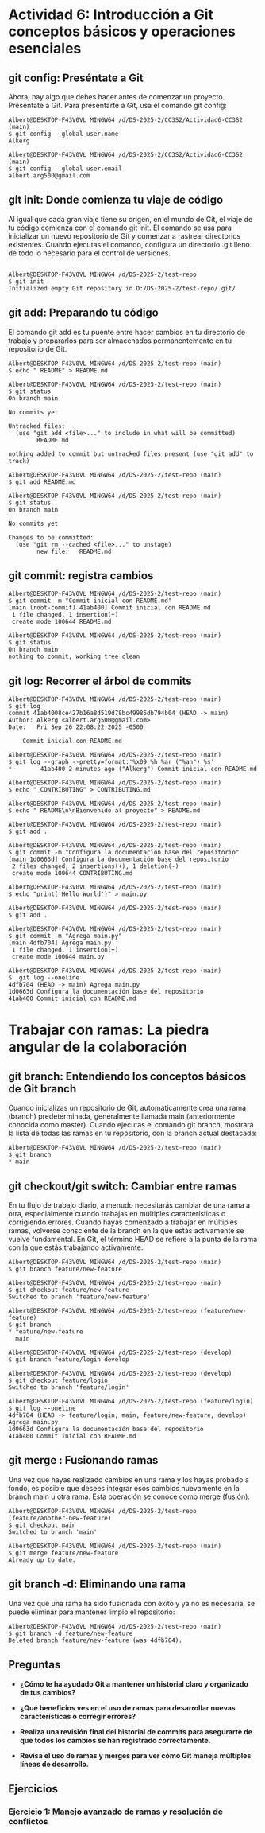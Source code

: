 # Actividad 6: Introducción a Git conceptos básicos y operaciones esenciales

## git config: Preséntate a Git

Ahora, hay algo que debes hacer antes de comenzar un proyecto. Preséntate a Git. Para presentarte a Git, usa el comando git config:

```
Albert@DESKTOP-F43V0VL MINGW64 /d/DS-2025-2/CC3S2/Actividad6-CC3S2 (main)
$ git config --global user.name
Alkerg

Albert@DESKTOP-F43V0VL MINGW64 /d/DS-2025-2/CC3S2/Actividad6-CC3S2 (main)
$ git config --global user.email
albert.arg500@gmail.com
```

## git init: Donde comienza tu viaje de código

Al igual que cada gran viaje tiene su origen, en el mundo de Git, el viaje de tu código comienza con el comando git init. El comando se usa para inicializar un nuevo repositorio de Git y comenzar a rastrear directorios existentes. Cuando ejecutas el comando, configura un directorio .git lleno de todo lo necesario para el control de versiones.

```

Albert@DESKTOP-F43V0VL MINGW64 /d/DS-2025-2/test-repo
$ git init
Initialized empty Git repository in D:/DS-2025-2/test-repo/.git/
```

## git add: Preparando tu código

El comando git add es tu puente entre hacer cambios en tu directorio de trabajo y prepararlos para ser almacenados permanentemente en tu repositorio de Git.

```
Albert@DESKTOP-F43V0VL MINGW64 /d/DS-2025-2/test-repo (main)
$ echo " README" > README.md

Albert@DESKTOP-F43V0VL MINGW64 /d/DS-2025-2/test-repo (main)
$ git status
On branch main

No commits yet

Untracked files:
  (use "git add <file>..." to include in what will be committed)
        README.md

nothing added to commit but untracked files present (use "git add" to track)

```

```
Albert@DESKTOP-F43V0VL MINGW64 /d/DS-2025-2/test-repo (main)
$ git add README.md

Albert@DESKTOP-F43V0VL MINGW64 /d/DS-2025-2/test-repo (main)
$ git status
On branch main

No commits yet

Changes to be committed:
  (use "git rm --cached <file>..." to unstage)
        new file:   README.md

```

## git commit: registra cambios

```
Albert@DESKTOP-F43V0VL MINGW64 /d/DS-2025-2/test-repo (main)
$ git commit -m "Commit inicial con README.md"
[main (root-commit) 41ab400] Commit inicial con README.md
 1 file changed, 1 insertion(+)
 create mode 100644 README.md

Albert@DESKTOP-F43V0VL MINGW64 /d/DS-2025-2/test-repo (main)
$ git status
On branch main
nothing to commit, working tree clean
```

## git log: Recorrer el árbol de commits

```
Albert@DESKTOP-F43V0VL MINGW64 /d/DS-2025-2/test-repo (main)
$ git log
commit 41ab4008ce427b16a8d519d78bc49986db794b04 (HEAD -> main)
Author: Alkerg <albert.arg500@gmail.com>
Date:   Fri Sep 26 22:08:22 2025 -0500

    Commit inicial con README.md

Albert@DESKTOP-F43V0VL MINGW64 /d/DS-2025-2/test-repo (main)
$ git log --graph --pretty=format:'%x09 %h %ar ("%an") %s'
*        41ab400 2 minutes ago ("Alkerg") Commit inicial con README.md

```

```
Albert@DESKTOP-F43V0VL MINGW64 /d/DS-2025-2/test-repo (main)
$ echo " CONTRIBUTING" > CONTRIBUTING.md

Albert@DESKTOP-F43V0VL MINGW64 /d/DS-2025-2/test-repo (main)
$ echo " README\n\nBienvenido al proyecto" > README.md

Albert@DESKTOP-F43V0VL MINGW64 /d/DS-2025-2/test-repo (main)
$ git add .

Albert@DESKTOP-F43V0VL MINGW64 /d/DS-2025-2/test-repo (main)
$ git commit -m "Configura la documentación base del repositorio"
[main 1d0663d] Configura la documentación base del repositorio
 2 files changed, 2 insertions(+), 1 deletion(-)
 create mode 100644 CONTRIBUTING.md

Albert@DESKTOP-F43V0VL MINGW64 /d/DS-2025-2/test-repo (main)
$ echo "print('Hello World')" > main.py

Albert@DESKTOP-F43V0VL MINGW64 /d/DS-2025-2/test-repo (main)
$ git add .

Albert@DESKTOP-F43V0VL MINGW64 /d/DS-2025-2/test-repo (main)
$ git commit -m "Agrega main.py"
[main 4dfb704] Agrega main.py
 1 file changed, 1 insertion(+)
 create mode 100644 main.py
```

```
Albert@DESKTOP-F43V0VL MINGW64 /d/DS-2025-2/test-repo (main)
$  git log --oneline
4dfb704 (HEAD -> main) Agrega main.py
1d0663d Configura la documentación base del repositorio
41ab400 Commit inicial con README.md
```

# Trabajar con ramas: La piedra angular de la colaboración

## git branch: Entendiendo los conceptos básicos de Git branch

Cuando inicializas un repositorio de Git, automáticamente crea una rama (branch) predeterminada, generalmente llamada main (anteriormente conocida como master). Cuando ejecutas el comando git branch, mostrará la lista de todas las ramas en tu repositorio, con la branch actual destacada:

```
Albert@DESKTOP-F43V0VL MINGW64 /d/DS-2025-2/test-repo (main)
$ git branch
* main
```

## git checkout/git switch: Cambiar entre ramas

En tu flujo de trabajo diario, a menudo necesitarás cambiar de una rama a otra, especialmente cuando trabajas en múltiples características o corrigiendo errores. Cuando hayas comenzado a trabajar en múltiples ramas, volverse consciente de la branch en la que estás activamente se vuelve fundamental. En Git, el término HEAD se refiere a la punta de la rama con la que estás trabajando activamente.


```
Albert@DESKTOP-F43V0VL MINGW64 /d/DS-2025-2/test-repo (main)
$ git branch feature/new-feature

Albert@DESKTOP-F43V0VL MINGW64 /d/DS-2025-2/test-repo (main)
$ git checkout feature/new-feature
Switched to branch 'feature/new-feature'
```

```
Albert@DESKTOP-F43V0VL MINGW64 /d/DS-2025-2/test-repo (feature/new-feature)
$ git branch
* feature/new-feature
  main

Albert@DESKTOP-F43V0VL MINGW64 /d/DS-2025-2/test-repo (develop)
$ git branch feature/login develop

Albert@DESKTOP-F43V0VL MINGW64 /d/DS-2025-2/test-repo (develop)
$ git checkout feature/login
Switched to branch 'feature/login'

Albert@DESKTOP-F43V0VL MINGW64 /d/DS-2025-2/test-repo (feature/login)
$ git log --oneline
4dfb704 (HEAD -> feature/login, main, feature/new-feature, develop) Agrega main.py
1d0663d Configura la documentación base del repositorio
41ab400 Commit inicial con README.md

```
## git merge : Fusionando ramas

Una vez que hayas realizado cambios en una rama y los hayas probado a fondo, es posible que desees integrar esos cambios nuevamente en la branch main u otra rama. Esta operación se conoce como merge (fusión):

```
Albert@DESKTOP-F43V0VL MINGW64 /d/DS-2025-2/test-repo (feature/another-new-feature)
$ git checkout main
Switched to branch 'main'

Albert@DESKTOP-F43V0VL MINGW64 /d/DS-2025-2/test-repo (main)
$ git merge feature/new-feature
Already up to date.
```

## git branch -d: Eliminando una rama

Una vez que una rama ha sido fusionada con éxito y ya no es necesaria, se puede eliminar para mantener limpio el repositorio:

```
Albert@DESKTOP-F43V0VL MINGW64 /d/DS-2025-2/test-repo (main)
$ git branch -d feature/new-feature
Deleted branch feature/new-feature (was 4dfb704).
```

## Preguntas

- **¿Cómo te ha ayudado Git a mantener un historial claro y organizado de tus cambios?**

- **¿Qué beneficios ves en el uso de ramas para desarrollar nuevas características o corregir errores?**

- **Realiza una revisión final del historial de commits para asegurarte de que todos los cambios se han registrado correctamente.**

- **Revisa el uso de ramas y merges para ver cómo Git maneja múltiples líneas de desarrollo.**

## Ejercicios

### Ejercicio 1: Manejo avanzado de ramas y resolución de conflictos

